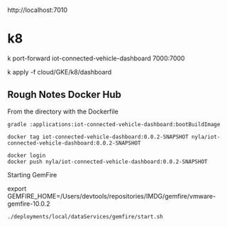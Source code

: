 #

http://localhost:7010



# k8

k port-forward iot-connected-vehicle-dashboard 7000:7000

k apply -f cloud/GKE/k8/dashboard


## Rough Notes Docker Hub

From the directory with the Dockerfile


```shell
gradle :applications:iot-connected-vehicle-dashboard:bootBuildImage
```

```shell script
docker tag iot-connected-vehicle-dashboard:0.0.2-SNAPSHOT nyla/iot-connected-vehicle-dashboard:0.0.2-SNAPSHOT 

docker login
docker push nyla/iot-connected-vehicle-dashboard:0.0.2-SNAPSHOT

```


Starting GemFire


export GEMFIRE_HOME=/Users/devtools/repositories/IMDG/gemfire/vmware-gemfire-10.0.2

```shell
./deployments/local/dataServices/gemfire/start.sh
```
